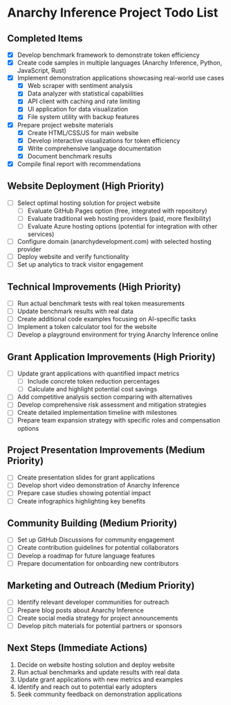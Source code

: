 # Anarchy Inference Project Todo List

## Completed Items
- [x] Develop benchmark framework to demonstrate token efficiency
- [x] Create code samples in multiple languages (Anarchy Inference, Python, JavaScript, Rust)
- [x] Implement demonstration applications showcasing real-world use cases
  - [x] Web scraper with sentiment analysis
  - [x] Data analyzer with statistical capabilities
  - [x] API client with caching and rate limiting
  - [x] UI application for data visualization
  - [x] File system utility with backup features
- [x] Prepare project website materials
  - [x] Create HTML/CSS/JS for main website
  - [x] Develop interactive visualizations for token efficiency
  - [x] Write comprehensive language documentation
  - [x] Document benchmark results
- [x] Compile final report with recommendations

## Website Deployment (High Priority)
- [ ] Select optimal hosting solution for project website
  - [ ] Evaluate GitHub Pages option (free, integrated with repository)
  - [ ] Evaluate traditional web hosting providers (paid, more flexibility)
  - [ ] Evaluate Azure hosting options (potential for integration with other services)
- [ ] Configure domain (anarchydevelopment.com) with selected hosting provider
- [ ] Deploy website and verify functionality
- [ ] Set up analytics to track visitor engagement

## Technical Improvements (High Priority)
- [ ] Run actual benchmark tests with real token measurements
- [ ] Update benchmark results with real data
- [ ] Create additional code examples focusing on AI-specific tasks
- [ ] Implement a token calculator tool for the website
- [ ] Develop a playground environment for trying Anarchy Inference online

## Grant Application Improvements (High Priority)
- [ ] Update grant applications with quantified impact metrics
  - [ ] Include concrete token reduction percentages
  - [ ] Calculate and highlight potential cost savings
- [ ] Add competitive analysis section comparing with alternatives
- [ ] Develop comprehensive risk assessment and mitigation strategies
- [ ] Create detailed implementation timeline with milestones
- [ ] Prepare team expansion strategy with specific roles and compensation options

## Project Presentation Improvements (Medium Priority)
- [ ] Create presentation slides for grant applications
- [ ] Develop short video demonstration of Anarchy Inference
- [ ] Prepare case studies showing potential impact
- [ ] Create infographics highlighting key benefits

## Community Building (Medium Priority)
- [ ] Set up GitHub Discussions for community engagement
- [ ] Create contribution guidelines for potential collaborators
- [ ] Develop a roadmap for future language features
- [ ] Prepare documentation for onboarding new contributors

## Marketing and Outreach (Medium Priority)
- [ ] Identify relevant developer communities for outreach
- [ ] Prepare blog posts about Anarchy Inference
- [ ] Create social media strategy for project announcements
- [ ] Develop pitch materials for potential partners or sponsors

## Next Steps (Immediate Actions)
1. Decide on website hosting solution and deploy website
2. Run actual benchmarks and update results with real data
3. Update grant applications with new metrics and examples
4. Identify and reach out to potential early adopters
5. Seek community feedback on demonstration applications
